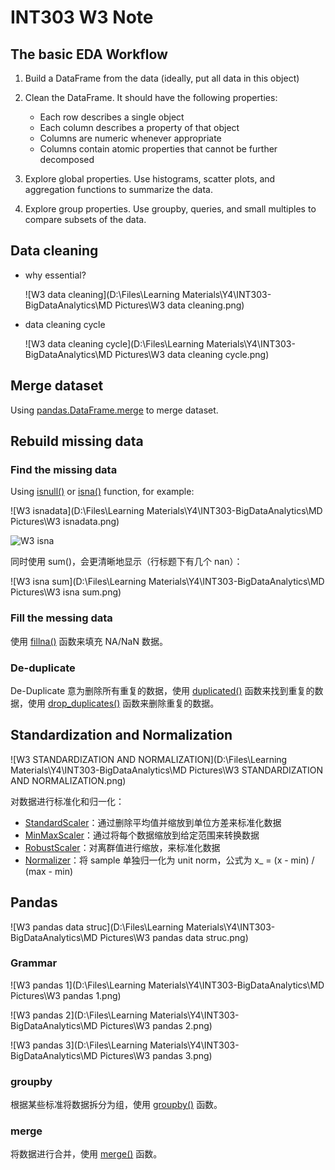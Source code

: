 # INT303 W3 Note

## The basic EDA Workflow

1. Build a DataFrame from the data (ideally, put all data in this object)

2. Clean the DataFrame. It should have the following properties:
   - Each row describes a single object
   - Each column describes a property of that object
   - Columns are numeric whenever appropriate
   - Columns contain atomic properties that cannot be further decomposed

3. Explore global properties. Use histograms, scatter plots, and aggregation functions to summarize
   the data.

4. Explore group properties. Use groupby, queries, and small multiples to compare subsets of the
   data.

## Data cleaning

* why essential?

  ![W3 data cleaning](D:\Files\Learning Materials\Y4\INT303-BigDataAnalytics\MD Pictures\W3 data cleaning.png)

* data cleaning cycle

  ![W3 data cleaning cycle](D:\Files\Learning Materials\Y4\INT303-BigDataAnalytics\MD Pictures\W3 data cleaning cycle.png)

## Merge dataset

Using [pandas.DataFrame.merge](https://pandas.pydata.org/pandas-docs/stable/reference/api/pandas.DataFrame.merge.html) to merge dataset.



## Rebuild missing data

### Find the missing data

Using [isnull()](https://pandas.pydata.org/pandas-docs/stable/reference/api/pandas.DataFrame.isnull.html) or [isna()](https://pandas.pydata.org/pandas-docs/stable/reference/api/pandas.DataFrame.isna.html) function, for example:

![W3 isnadata](D:\Files\Learning Materials\Y4\INT303-BigDataAnalytics\MD Pictures\W3 isnadata.png)

<img src="D:\Files\Learning Materials\Y4\INT303-BigDataAnalytics\MD Pictures\W3 isna.png" alt="W3 isna"  />

同时使用 sum()，会更清晰地显示（行标题下有几个 nan）：

![W3 isna sum](D:\Files\Learning Materials\Y4\INT303-BigDataAnalytics\MD Pictures\W3 isna sum.png)

### Fill the messing data

使用 [fillna()](https://pandas.pydata.org/docs/reference/api/pandas.DataFrame.fillna.html) 函数来填充 NA/NaN 数据。

### De-duplicate

De-Duplicate 意为删除所有重复的数据，使用 [duplicated()](https://pandas.pydata.org/pandas-docs/stable/reference/api/pandas.DataFrame.duplicated.html?highlight=duplicated#pandas.DataFrame.duplicated) 函数来找到重复的数据，使用 [drop_duplicates()](https://pandas.pydata.org/pandas-docs/stable/reference/api/pandas.DataFrame.drop_duplicates.html?highlight=drop#pandas.DataFrame.drop_duplicates) 函数来删除重复的数据。

## Standardization and Normalization

![W3 STANDARDIZATION AND NORMALIZATION](D:\Files\Learning Materials\Y4\INT303-BigDataAnalytics\MD Pictures\W3 STANDARDIZATION AND NORMALIZATION.png)

对数据进行标准化和归一化：

* [StandardScaler](https://scikit-learn.org/stable/modules/generated/sklearn.preprocessing.StandardScaler.html#sklearn.preprocessing.StandardScaler)：通过删除平均值并缩放到单位方差来标准化数据
* [MinMaxScaler](https://scikit-learn.org/stable/modules/generated/sklearn.preprocessing.MinMaxScaler.html#sklearn.preprocessing.MinMaxScaler)：通过将每个数据缩放到给定范围来转换数据
* [RobustScaler](https://scikit-learn.org/stable/modules/generated/sklearn.preprocessing.RobustScaler.html#sklearn.preprocessing.RobustScaler)：对离群值进行缩放，来标准化数据
* [Normalizer](https://scikit-learn.org/stable/modules/generated/sklearn.preprocessing.Normalizer.html#sklearn.preprocessing.Normalizer)：将 sample 单独归一化为 unit norm，公式为 x_ = (x - min) / (max - min)

## Pandas

![W3 pandas data struc](D:\Files\Learning Materials\Y4\INT303-BigDataAnalytics\MD Pictures\W3 pandas data struc.png)

### Grammar

![W3 pandas 1](D:\Files\Learning Materials\Y4\INT303-BigDataAnalytics\MD Pictures\W3 pandas 1.png)

![W3 pandas 2](D:\Files\Learning Materials\Y4\INT303-BigDataAnalytics\MD Pictures\W3 pandas 2.png)

![W3 pandas 3](D:\Files\Learning Materials\Y4\INT303-BigDataAnalytics\MD Pictures\W3 pandas 3.png)

### groupby

根据某些标准将数据拆分为组，使用 [groupby()](https://pandas.pydata.org/docs/reference/api/pandas.DataFrame.groupby.html?highlight=groupby#pandas.DataFrame.groupby) 函数。

### merge

将数据进行合并，使用 [merge()](https://pandas.pydata.org/docs/reference/api/pandas.DataFrame.merge.html?highlight=merge#pandas.DataFrame.merge) 函数。

